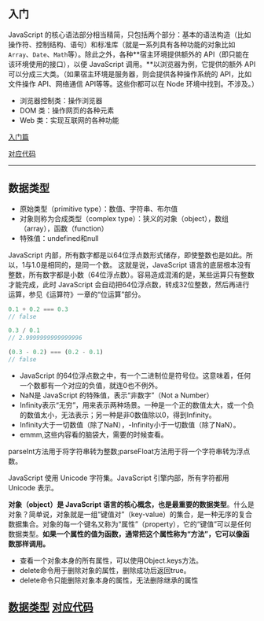 ## 入门

JavaScript 的核心语法部分相当精简，只包括两个部分：基本的语法构造（比如操作符、控制结构、语句）和标准库（就是一系列具有各种功能的对象比如`Array`、`Date`、`Math`等）。除此之外，各种**宿主环境提供额外的 API（即只能在该环境使用的接口），以便 JavaScript 调用。**以浏览器为例，它提供的额外 API 可以分成三大类。（如果宿主环境是服务器，则会提供各种操作系统的 API，比如文件操作 API、网络通信 API等等。这些你都可以在 Node 环境中找到。不涉及。）

- 浏览器控制类：操作浏览器
- DOM 类：操作网页的各种元素
- Web 类：实现互联网的各种功能

[入门篇](https://wangdoc.com/javascript/basic/index.html)

[对应代码](../src/基本语法.html)

---

## 数据类型

* 原始类型（primitive type）：数值、字符串、布尔值
* 对象则称为合成类型（complex type）：狭义的对象（object），数组（array），函数（function）
* 特殊值：undefined和null

JavaScript 内部，所有数字都是以64位浮点数形式储存，即使整数也是如此。所以，1与1.0是相同的，是同一个数。
这就是说，JavaScript 语言的底层根本没有整数，所有数字都是小数（64位浮点数）。容易造成混淆的是，某些运算只有整数才能完成，此时 JavaScript 会自动把64位浮点数，转成32位整数，然后再进行运算，参见《运算符》一章的“位运算”部分。
```javascript
0.1 + 0.2 === 0.3
// false

0.3 / 0.1
// 2.9999999999999996

(0.3 - 0.2) === (0.2 - 0.1)
// false
```

* JavaScript 的64位浮点数之中，有一个二进制位是符号位。这意味着，任何一个数都有一个对应的负值，就连0也不例外。
* NaN是 JavaScript 的特殊值，表示“非数字”（Not a Number）
* Infinity表示“无穷”，用来表示两种场景。一种是一个正的数值太大，或一个负的数值太小，无法表示；另一种是非0数值除以0，得到Infinity。
* Infinity大于一切数值（除了NaN），-Infinity小于一切数值（除了NaN）。
* emmm,这些内容看的脑袋大，需要的时候查看。

parseInt方法用于将字符串转为整数;parseFloat方法用于将一个字符串转为浮点数。

JavaScript 使用 Unicode 字符集。JavaScript 引擎内部，所有字符都用 Unicode 表示。


**对象（object）是 JavaScript 语言的核心概念，也是最重要的数据类型**。什么是对象？简单说，对象就是一组“键值对”（key-value）的集合，是一种无序的复合数据集合。对象的每一个键名又称为“属性”（property），它的“键值”可以是任何数据类型。**如果一个属性的值为函数，通常把这个属性称为“方法”，它可以像函数那样调用。**
* 查看一个对象本身的所有属性，可以使用Object.keys方法。
* delete命令用于删除对象的属性，删除成功后返回true。
* delete命令只能删除对象本身的属性，无法删除继承的属性

[数据类型](https://wangdoc.com/javascript/types/index.html)
[对应代码](../src/数据类型.html)
---